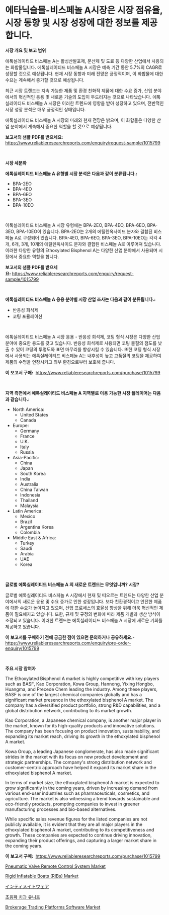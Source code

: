 <p><h1>에타닉슬믈-비스페놀 A시장은 시장 점유율, 시장 동향 및 시장 성장에 대한 정보를 제공합니다.</h1></p><p><strong>시장 개요 및 보고 범위</strong></p>
<p><p>에톡실레이티드 비스페놀 A는 활성산발포제, 분산제 및 도료 등 다양한 산업에서 사용되는 화합물입니다. 에톡실레이티드 비스페놀 A 시장은 예측 기간 동안 5.7%의 CAGR로 성장할 것으로 예상됩니다. 현재 시장 동향과 미래 전망은 긍정적이며, 이 화합물에 대한 수요는 계속해서 증가할 것으로 예상됩니다. </p><p>최근 시장 트렌드는 지속 가능한 제품 및 환경 친화적 제품에 대한 수요 증가, 산업 분야에서의 혁신적인 응용 및 새로운 기술의 도입이 두드러지는 것으로 나타났습니다. 에톡실레이티드 비스페놀 A 시장은 이러한 트렌드에 영향을 받아 성장하고 있으며, 전반적인 시장 성장 분석은 매우 긍정적인 상태입니다.</p><p>에톡실레이티드 비스페놀 A 시장의 미래와 현재 전망은 밝으며, 이 화합물은 다양한 산업 분야에서 계속해서 중요한 역할을 할 것으로 예상됩니다.</p></p>
<p><strong>보고서의 샘플 PDF를 받으세요:</strong> <a href="https://www.reliableresearchreports.com/enquiry/request-sample/1015799">https://www.reliableresearchreports.com/enquiry/request-sample/1015799</a></p>
<p>&nbsp;</p>
<p><strong>시장 세분화</strong></p>
<p><strong>에톡실레이티드 비스페놀 A 유형별 시장 분석은 다음과 같이 분류됩니다.:</strong></p>
<p><ul><li>BPA-2EO</li><li>BPA-4EO</li><li>BPA-6EO</li><li>BPA-3EO</li><li>BPA-10EO</li></ul></p>
<p>&nbsp;</p>
<p><p>이톡실레이티드 비스페놀 A 시장 유형에는 BPA-2EO, BPA-4EO, BPA-6EO, BPA-3EO, BPA-10EO이 있습니다. BPA-2EO는 2개의 에틸렌옥사이드 분자와 결합된 비스페놀 A로 구성되어 있습니다. BPA-4EO, BPA-6EO, BPA-3EO, BPA-10EO는 각각 4개, 6개, 3개, 10개의 에틸렌옥사이드 분자와 결합된 비스페놀 A로 이루어져 있습니다. 이러한 다양한 유형의 Ethoxylated Bisphenol A는 다양한 산업 분야에서 사용되며 시장에서 중요한 역할을 합니다.</p></p>
<p><strong>보고서의 샘플 PDF를 받으세요:</strong>&nbsp;<a href="https://www.reliableresearchreports.com/enquiry/request-sample/1015799">https://www.reliableresearchreports.com/enquiry/request-sample/1015799</a></p>
<p>&nbsp;</p>
<p><strong> 에톡실레이티드 비스페놀 A 응용 분야별 시장 산업 조사는 다음과 같이 분류됩니다.:</strong></p>
<p><ul><li>반응성 희석제</li><li>코팅 포뮬레이션</li></ul></p>
<p>&nbsp;</p>
<p><p>에톡실레이티드 비스페놀 A 시장 응용 - 반응성 희석제, 코팅 형식 시장은 다양한 산업 분야에 중요한 용도를 갖고 있습니다. 반응성 희석제로 사용되면 코팅 물질의 점도를 낮출 수 있어 코팅의 투명도와 표면 마무리를 향상시킬 수 있습니다. 또한 코팅 형식 시장에서 사용되는 에톡실레이티드 비스페놀 A는 내후성이 높고 고품질의 코팅을 제공하여 제품의 수명을 연장시키고 외부 환경으로부터 보호해 줍니다.</p></p>
<p><strong>이 보고서 구매:</strong>&nbsp; <a href="https://www.reliableresearchreports.com/purchase/1015799">https://www.reliableresearchreports.com/purchase/1015799</a></p>
<p>&nbsp;</p>
<p><strong>지역 측면에서 에톡실레이티드 비스페놀 A 지역별로 이용 가능한 시장 플레이어는 다음과 같습니다.:</strong></p>
<p><ul>
    <li>
        North America:
        <ul>
            <li>United States</li>
            <li>Canada</li>
        </ul>
    </li>
    <li>
        Europe:
        <ul>
            <li>Germany</li>
            <li>France</li>
            <li>U.K.</li>
            <li>Italy</li>
            <li>Russia</li>
        </ul>
    </li>
    <li>
        Asia-Pacific:
        <ul>
            <li>China</li>
            <li>Japan</li>
            <li>South Korea</li>
            <li>India</li>
            <li>Australia</li>
            <li>China Taiwan</li>
            <li>Indonesia</li>
            <li>Thailand</li>
            <li>Malaysia</li>
        </ul>
    </li>
    <li>
        Latin America:
        <ul>
            <li>Mexico</li>
            <li>Brazil</li>
            <li>Argentina Korea</li>
            <li>Colombia</li>
        </ul>
    </li>
    <li>
        Middle East & Africa:
        <ul>
            <li>Turkey</li>
            <li>Saudi</li>
            <li>Arabia</li>
            <li>UAE</li>
            <li>Korea</li>
        </ul>
    </li>
    </ul></p>
<p>&nbsp;</p>
<p><strong>글로벌 에톡실레이티드 비스페놀 A 의 새로운 트렌드는 무엇입니까? 시장?</strong></p>
<p><p>글로벌 에톡실레이티드 비스페놀 A 시장에서 현재 및 떠오르는 트렌드는 다양한 산업 분야에서의 새로운 응용 및 수요 증가로 인한 성장입니다. 보다 친환경적이고 안전한 제품에 대한 수요가 높아지고 있으며, 산업 프로세스의 효율성 향상을 위해 더욱 혁신적인 제품이 필요해지고 있습니다. 또한, 규제 및 규정의 변화에 따라 제품 개발과 생산 방식이 조정되고 있습니다. 이러한 트렌드는 에톡실레이티드 비스페놀 A 시장에 새로운 기회를 제공하고 있습니다.</p></p>
<p><strong>이 보고서를 구매하기 전에 궁금한 점이 있으면 문의하거나 공유하세요.</strong>- <a href="https://www.reliableresearchreports.com/enquiry/pre-order-enquiry/1015799">https://www.reliableresearchreports.com/enquiry/pre-order-enquiry/1015799</a></p>
<p>&nbsp;</p>
<p><strong>주요 시장 참여자</strong></p>
<p><p>The Ethoxylated Bisphenol A market is highly competitive with key players such as BASF, Kao Corporation, Kowa Group, Hannong, Yixing Hongbo, Huangma, and Precede Chem leading the industry. Among these players, BASF is one of the largest chemical companies globally and has a significant market presence in the ethoxylated bisphenol A market. The company has a diversified product portfolio, strong R&D capabilities, and a global distribution network, contributing to its market growth.</p><p>Kao Corporation, a Japanese chemical company, is another major player in the market, known for its high-quality products and innovative solutions. The company has been focusing on product innovation, sustainability, and expanding its market reach, driving its growth in the ethoxylated bisphenol A market.</p><p>Kowa Group, a leading Japanese conglomerate, has also made significant strides in the market with its focus on new product development and strategic partnerships. The company's strong distribution network and customer-centric approach have helped it expand its market share in the ethoxylated bisphenol A market.</p><p>In terms of market size, the ethoxylated bisphenol A market is expected to grow significantly in the coming years, driven by increasing demand from various end-user industries such as pharmaceuticals, cosmetics, and agriculture. The market is also witnessing a trend towards sustainable and eco-friendly products, prompting companies to invest in greener manufacturing processes and bio-based alternatives.</p><p>While specific sales revenue figures for the listed companies are not publicly available, it is evident that they are all major players in the ethoxylated bisphenol A market, contributing to its competitiveness and growth. These companies are expected to continue driving innovation, expanding their product offerings, and capturing a larger market share in the coming years.</p></p>
<p><strong>이 보고서 구매:</strong>&nbsp;&nbsp;<a href="https://www.reliableresearchreports.com/purchase/1015799">https://www.reliableresearchreports.com/purchase/1015799</a></p>
<p><p><a href="https://view.publitas.com/reportprime-1/pneumatic-valve-remote-control-system-market-size-growth-outlook-from-2023-to-2030-projecting-at-markets-trends-analysis-by-application-regional-outlook-and-revenue/">Pneumatic Valve Remote Control System Market</a></p><p><a href="https://github.com/lylyparadise/Market-Research-Report-List-2/blob/main/rigid-inflatable-boats-ribs-market.md">Rigid Inflatable Boats (RIBs) Market</a></p><p><a href="https://github.com/ppmazlotr77499/Market-Research-Report-List-1/blob/main/8789860188777.md">インティメイトウェア</a></p><p><a href="https://github.com/vsap75a286l/Market-Research-Report-List-1/blob/main/6782348188683.md">초음파 치과 유니트</a></p><p><a href="https://issuu.com/reportprime-2/docs/brokerage-trading-platforms-software-market-size-2">Brokerage Trading Platforms Software Market</a></p></p>
